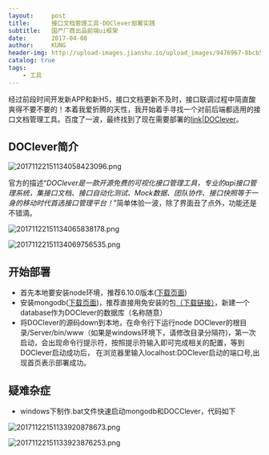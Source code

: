 ```yaml
---
layout:     post
title:      接口文档管理工具-DOClever部署实践
subtitle:   国产厂商出品前端ui框架
date:       2017-04-08
author:     KUNG
header-img: http://upload-images.jianshu.io/upload_images/9476967-8bcb54240c61842f.png
catalog: true
tags:
    - 工具
---
```


经过前段时间开发新APP和新H5，接口文档更新不及时，接口联调过程中简直酸爽得不要不要的！本着我爱折腾的天性，我开始着手寻找一个对前后端都适用的接口文档管理工具。百度了一波，最终找到了现在需要部署的[link|DOClever](http://doclever.cn/)。

## DOClever简介

![20171122151134058423096.png](http://upload-images.jianshu.io/upload_images/9476967-8bcb54240c61842f.png?imageMogr2/auto-orient/strip%7CimageView2/2/w/1240)

官方的描述“*DOClever是一款开源免费的可视化接口管理工具，专业的api接口管理系统，集接口文档、接口自动化测试、Mock数据、团队协作、接口快照等于一身的移动时代首选接口管理平台！*”简单体验一波，除了界面丑了点外，功能还是不错滴。

![20171122151134065838178.png](http://upload-images.jianshu.io/upload_images/9476967-433a9e0a1f77016f.png?imageMogr2/auto-orient/strip%7CimageView2/2/w/1240)

![20171122151134069756535.png](http://upload-images.jianshu.io/upload_images/9476967-56939fce686f9781.png?imageMogr2/auto-orient/strip%7CimageView2/2/w/1240)

## 开始部署

- 首先本地要安装node环境，推荐6.10.0版本([下载页面](https://nodejs.org/en//))
- 安装mongodb([下载页面](https://www.mongodb.com/))，推荐直接用免安装的包[（下载链接）](https://www.mongodb.org/dl/win32)，新建一个database作为DOClever的数据库（名称随意）
- 将DOClever的源码down到本地，在命令行下运行node DOClever的根目录/Server/bin/www（如果是windows环境下，请修改目录分隔符)，第一次启动，会出现命令行提示符，按照提示符输入即可完成相关的配置，等到DOClever启动成功后， 在浏览器里输入localhost:DOClever启动的端口号,出现首页表示部署成功。

## 疑难杂症

- windows下制作.bat文件快速启动mongodb和DOCClever，代码如下

![20171122151133920878673.png](http://upload-images.jianshu.io/upload_images/9476967-5d59f268ff6d01d2.png?imageMogr2/auto-orient/strip%7CimageView2/2/w/1240)

![20171122151133923876253.png](http://upload-images.jianshu.io/upload_images/9476967-fbcf199c2697bf96.png?imageMogr2/auto-orient/strip%7CimageView2/2/w/1240)
